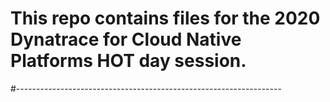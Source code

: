 # This repo contains files for the 2020 Dynatrace for Cloud Native Platforms HOT day session.
#------------------------------------------------------------------
